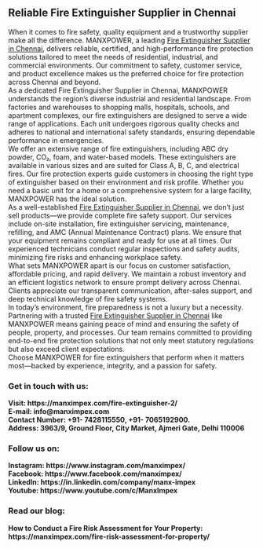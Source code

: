 <h2>Reliable Fire Extinguisher Supplier in Chennai</h2>
When it comes to fire safety, quality equipment and a trustworthy supplier make all the difference. MANXPOWER, a leading <a href="https://manximpex.com/fire-extinguisher-2/" title="Fire Extinguisher Supplier in Chennai" alt"Fire Extinguisher Supplier in Chennai" <a>Fire Extinguisher Supplier in Chennai</a>, delivers reliable, certified, and high-performance fire protection solutions tailored to meet the needs of residential, industrial, and commercial environments. Our commitment to safety, customer service, and product excellence makes us the preferred choice for fire protection across Chennai and beyond.<br>
As a dedicated Fire Extinguisher Supplier in Chennai, MANXPOWER understands the region’s diverse industrial and residential landscape. From factories and warehouses to shopping malls, hospitals, schools, and apartment complexes, our fire extinguishers are designed to serve a wide range of applications. Each unit undergoes rigorous quality checks and adheres to national and international safety standards, ensuring dependable performance in emergencies.<br>
We offer an extensive range of fire extinguishers, including ABC dry powder, CO₂, foam, and water-based models. These extinguishers are available in various sizes and are suited for Class A, B, C, and electrical fires. Our fire protection experts guide customers in choosing the right type of extinguisher based on their environment and risk profile. Whether you need a basic unit for a home or a comprehensive system for a large facility, MANXPOWER has the ideal solution.<br>
As a well-established <a href="https://manximpex.com/fire-extinguisher-2/" title="Fire Extinguisher Supplier in Chennai" alt"Fire Extinguisher Supplier in Chennai" <a>Fire Extinguisher Supplier in Chennai</a>, we don’t just sell products—we provide complete fire safety support. Our services include on-site installation, fire extinguisher servicing, maintenance, refilling, and AMC (Annual Maintenance Contract) plans. We ensure that your equipment remains compliant and ready for use at all times. Our experienced technicians conduct regular inspections and safety audits, minimizing fire risks and enhancing workplace safety.<br>
What sets MANXPOWER apart is our focus on customer satisfaction, affordable pricing, and rapid delivery. We maintain a robust inventory and an efficient logistics network to ensure prompt delivery across Chennai. Clients appreciate our transparent communication, after-sales support, and deep technical knowledge of fire safety systems.<br>
In today’s environment, fire preparedness is not a luxury but a necessity. Partnering with a trusted <a href="https://manximpex.com/fire-extinguisher-2/" title="Fire Extinguisher Supplier in Chennai" alt"Fire Extinguisher Supplier in Chennai" <a>Fire Extinguisher Supplier in Chennai</a> like MANXPOWER means gaining peace of mind and ensuring the safety of people, property, and processes. Our team remains committed to providing end-to-end fire protection solutions that not only meet statutory regulations but also exceed client expectations.<br>
Choose MANXPOWER for fire extinguishers that perform when it matters most—backed by experience, integrity, and a passion for safety.<br>
<h3>Get in touch with us:</h3>
<b>Visit: https://manximpex.com/fire-extinguisher-2/ </b><br>
<b>E-mail: info@manximpex.com </b><br>
<b>Contact Number: +91- 7428115550, +91- 7065192900.</b><br>
<b>Address: 3963/9, Ground Floor, City Market, Ajmeri Gate, Delhi 110006</b><br>
<h3>Follow us on: </h3>
<b>Instagram: https://www.instagram.com/manximpex/ </b><br>
<b>Facebook: https://www.facebook.com/manximpex/ </b><br>
<b>LinkedIn: https://in.linkedin.com/company/manx-impex </b><br>
<b>Youtube: https://www.youtube.com/c/ManxImpex </b><br>
<h3>Read our blog:</h3>
<b>How to Conduct a Fire Risk Assessment for Your Property: https://manximpex.com/fire-risk-assessment-for-property/ </b>
